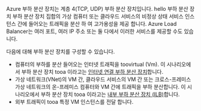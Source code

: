 Azure 부하 분산 장치는 계층 4(TCP, UDP) 부하 분산 장치입니다. hello 부하 분산 장치 부하 분산 장치 집합의 가상 컴퓨터 또는 클라우드 서비스의 비정상 상태 서비스 인스턴스 간에 들어오는 트래픽을 분산 하 여 고가용성을 제공 합니다. Azure Load Balancer는 여러 포트, 여러 IP 주소 또는 둘 다에서 이러한 서비스를 제공할 수도 있습니다.

다음에 대해 부하 분산 장치를 구성할 수 있습니다.

* 컴퓨터의 부하를 분산 들어오는 인터넷 트래픽을 toovirtual (Vm). 이 시나리오에서 부하 분산 장치 tooa 이라고는 [인터넷 연결 부하 분산 장치](../articles/load-balancer/load-balancer-internet-overview.md)합니다.
* 가상 네트워크(VNet)의 VM 간, 클라우드 서비스의 VM 간 또는 크로스-프레미스 가상 네트워크의 온-프레미스 컴퓨터와 VM 간에 트래픽을 부하 분산합니다. 이 시나리오에서 부하 분산 장치 tooa 이라고는 [내부 부하 분산 장치 (ILB)](../articles/load-balancer/load-balancer-internal-overview.md)합니다.
* 외부 트래픽이 tooa 특정 VM 인스턴스를 전달 합니다.
